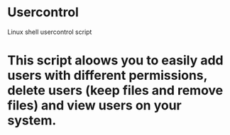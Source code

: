 # Usercontrol
 Linux shell usercontrol script

# This script aloows you to easily add users with different permissions, delete users (keep files and remove files) and view users on your system.